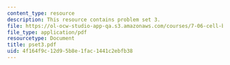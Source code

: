 ```yaml
---
content_type: resource
description: This resource contains problem set 3.
file: https://ol-ocw-studio-app-qa.s3.amazonaws.com/courses/7-06-cell-biology-spring-2007/4f164f9c12d95b8e1fac1441c2ebfb38_pset3.pdf
file_type: application/pdf
resourcetype: Document
title: pset3.pdf
uid: 4f164f9c-12d9-5b8e-1fac-1441c2ebfb38
---
```

